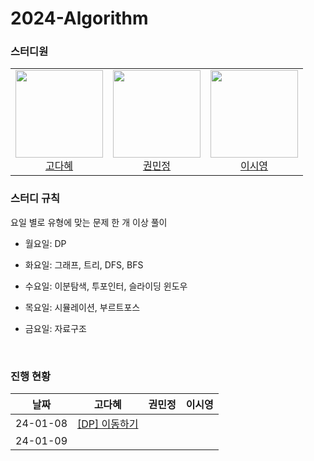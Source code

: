 # 2024-Algorithm

### 스터디원

<table>
    <tr>
        <td height="140px" align="center"> <a href="https://github.com/KodaHye">
            <img src="https://avatars.githubusercontent.com/KodaHye" width="140px" /> <br> 고다혜 </a> <br></td>
        <td height="140px" align="center"> <a href="https://github.com/minpaeng">
            <img src="https://avatars.githubusercontent.com/minpaeng" width="140px" /> <br>권민정 </a> <br></td>
        <td height="140px" align="center"> <a href="https://github.com/swy0123">
            <img src="https://avatars.githubusercontent.com/swy0123" width="140px" /> <br> 이시영</a> <br></td>
    </tr>
</table>


### 스터디 규칙

요일 별로 유형에 맞는 문제 한 개 이상 풀이

* 월요일: DP

* 화요일: 그래프, 트리, DFS, BFS

* 수요일: 이분탐색, 투포인터, 슬라이딩 윈도우

* 목요일: 시뮬레이션, 부르트포스

* 금요일: 자료구조

  

<br>

### 진행 현황

| 날짜     | 고다혜                                                 | 권민정 | 이시영 |
| -------- | ------------------------------------------------------ | ------ | ------ |
| 24-01-08 | [[DP] 이동하기](https://www.acmicpc.net/problem/11048) |        |        |
| 24-01-09 |                                                        |        |        |

